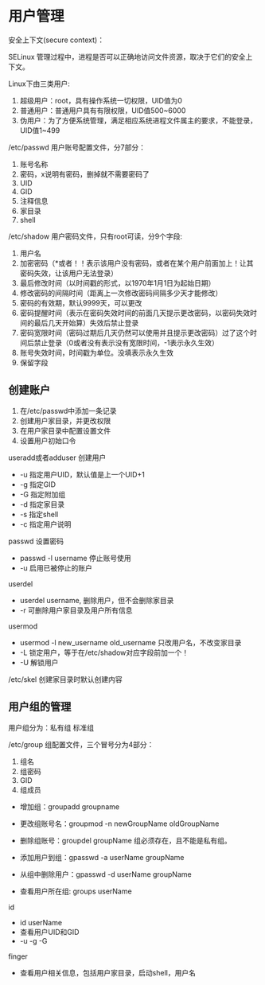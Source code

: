 # 用户管理

安全上下文(secure context)：

SELinux 管理过程中，进程是否可以正确地访问文件资源，取决于它们的安全上下文。

Linux下由三类用户:

1. 超级用户：root，具有操作系统一切权限，UID值为0
2. 普通用户：普通用户具有有限权限，UID值500~6000
3. 伪用户：为了方便系统管理，满足相应系统进程文件属主的要求，不能登录，UID值1~499

/etc/passwd 用户账号配置文件，分7部分：

1. 账号名称
2. 密码，x说明有密码，删掉就不需要密码了
3. UID
4. GID
5. 注释信息
6. 家目录
7. shell

/etc/shadow 用户密码文件，只有root可读，分9个字段:

1. 用户名
2. 加密密码（*或者！！表示该用户没有密码，或者在某个用户前面加上！让其密码失效，让该用户无法登录）
3. 最后修改时间（以时间戳的形式，以1970年1月1日为起始日期）
4. 修改密码的间隔时间（距离上一次修改密码间隔多少天才能修改）
5. 密码的有效期，默认9999天，可以更改
6. 密码提醒时间（表示在密码失效时间的前面几天提示更改密码，以密码失效时间的最后几天开始算）失效后禁止登录
7. 密码宽限时间（密码过期后几天仍然可以使用并且提示更改密码）过了这个时间后禁止登录（0或者没有表示没有宽限时间，-1表示永久生效）
8. 账号失效时间，时间戳为单位。没填表示永久生效
9. 保留字段

## 创建账户

1. 在/etc/passwd中添加一条记录
2. 创建用户家目录，并更改权限
3. 在用户家目录中配置设置文件
4. 设置用户初始口令

useradd或者adduser 创建用户

- -u 指定用户UID，默认值是上一个UID+1
- -g 指定GID
- -G 指定附加组
- -d 指定家目录
- -s 指定shell
- -c 指定用户说明

passwd 设置密码

- passwd -l username 停止账号使用
- -u 启用已被停止的账户

userdel 

- userdel username, 删除用户，但不会删除家目录
- -r 可删除用户家目录及用户所有信息

usermod 

- usermod -l new_username old_username 只改用户名，不改变家目录
- -L 锁定用户，等于在/etc/shadow对应字段前加一个！
- -U 解锁用户

/etc/skel 创建家目录时默认创建内容

## 用户组的管理

用户组分为：私有组 标准组

/etc/group 组配置文件，三个冒号分为4部分：

1. 组名
2. 组密码
3. GID
4. 组成员

- 增加组：groupadd groupname

- 更改组账号名：groupmod -n newGroupName oldGroupName

- 删除组账号：groupdel groupName 组必须存在，且不能是私有组。

- 添加用户到组：gpasswd -a userName groupName

- 从组中删除用户：gpasswd -d userName groupName

- 查看用户所在组: groups userName

id

- id userName
- 查看用户UID和GID 
- -u -g -G

finger

- 查看用户相关信息，包括用户家目录，启动shell，用户名
